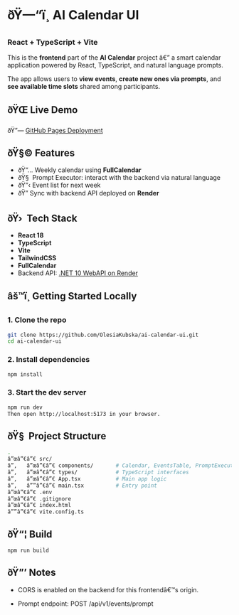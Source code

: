 ﻿# ðŸ—“ï¸ AI Calendar UI

### React + TypeScript + Vite

This is the **frontend** part of the **AI Calendar** project â€” a smart calendar application powered by React, TypeScript, and natural language prompts.

The app allows users to **view events**, **create new ones via prompts**, and **see available time slots** shared among participants.


## ðŸŒ Live Demo

ðŸ”— [GitHub Pages Deployment](https://DotNetChickUa.github.io/ai-calendar-ui/)


## ðŸ§© Features

- ðŸ“… Weekly calendar using **FullCalendar**
- ðŸ§  Prompt Executor: interact with the backend via natural language
- ðŸ“‹ Event list for next week
- ðŸ” Sync with backend API deployed on **Render**


## ðŸ›  Tech Stack

- **React 18**
- **TypeScript**
- **Vite**
- **TailwindCSS**
- **FullCalendar**
- Backend API: [.NET 10 WebAPI on Render](https://aicalendar-gqcp.onrender.com)


## âš™ï¸ Getting Started Locally

### 1. Clone the repo

```bash
git clone https://github.com/OlesiaKubska/ai-calendar-ui.git
cd ai-calendar-ui
```

### 2. Install dependencies

```bash
npm install
```

### 3. Start the dev server

```bash
npm run dev
Then open http://localhost:5173 in your browser.
```

## ðŸ§  Project Structure

```bash
.
â”œâ”€â”€ src/
â”‚   â”œâ”€â”€ components/       # Calendar, EventsTable, PromptExecutor
â”‚   â”œâ”€â”€ types/            # TypeScript interfaces
â”‚   â”œâ”€â”€ App.tsx           # Main app logic
â”‚   â””â”€â”€ main.tsx          # Entry point
â”œâ”€â”€ .env
â”œâ”€â”€ .gitignore
â”œâ”€â”€ index.html
â””â”€â”€ vite.config.ts
```

## ðŸ“¦ Build

```bash
npm run build
```

## ðŸ”’ Notes

- CORS is enabled on the backend for this frontendâ€™s origin.

- Prompt endpoint: POST /api/v1/events/prompt

